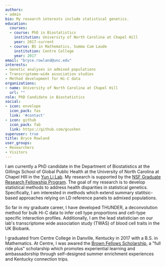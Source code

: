 ```yaml
---
authors:
- admin
bio: My research interests include statistical genetics.
education:
  courses:
  - course: PhD in Biostatistics
    institution: University of North Carolina at Chapel Hill
    year: 2017-current
  - course: BS in Mathematics, Summa Cum Laude
    institution: Centre College
    year: 2017
email: "bryce.rowland@unc.edu"
interests:
- Genetic analyses in admixed populations
- Transcriptome-wide association studies
- Method development for Hi-C data
organizations:
- name: University of North Carolina at Chapel Hill
  url: ""
role: PhD Candidate in Biostatistics
social:
- icon: envelope
  icon_pack: fas
  link: '#contact'
- icon: github
  icon_pack: fab
  link: https://github.com/gcushen
superuser: true
title: Bryce Rowland
user_groups:
- Researchers
- Visitors
---
```


I am currently a PhD candidate in the Department of Biostatistics at the Gillings School of Global Public Health at the University of North Carolina at Chapel HIll in the [Yun Li Lab](https://yunliweb.its.unc.edu). My research is supported by the [NSF Graduate Research Fellowship Program](http://nsfgrfp.org). The goal of my research is to develop statistical methods to address health disparities in statistical genetics. Specifically, I am interested in methods which extend summary statitsic-based approaches relying on LD reference panels to admixed populations. 

So far in my graduate career, I have developed THUNDER, a deconvolution method for bulk Hi-C data to infer cell type proportions and cell-type specific interaction profiles. Additionally, I am the lead statistician on our lab's transcriptome wide association study (TWAS) of blood cell traits in the UK Biobank. 

I graduated from Centre College in Danville, Kentucky in 2017 with a B.S. in Mathematics. At Centre, I was awared the [Brown Fellows Scholarship](https://www.centre.edu/brown-fellows/), a "full ride plus" scholarship which promotes experiential learning and ambassadorship through self-designed summer enrichment experiences and Kentucky connection trips. 

